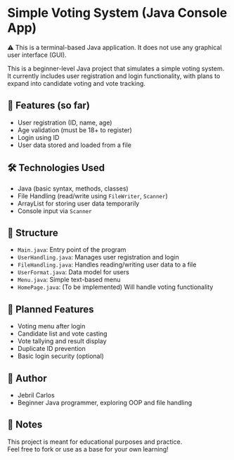 # Simple Voting System (Java Console App)

⚠️ This is a terminal-based Java application. It does not use any graphical user interface (GUI).

This is a beginner-level Java project that simulates a simple voting system.  
It currently includes user registration and login functionality, with plans to expand into candidate voting and vote tracking.

## 📌 Features (so far)
- User registration (ID, name, age)
- Age validation (must be 18+ to register)
- Login using ID
- User data stored and loaded from a file

## 🛠 Technologies Used
- Java (basic syntax, methods, classes)
- File Handling (read/write using `FileWriter`, `Scanner`)
- ArrayList for storing user data temporarily
- Console input via `Scanner`

## 📁 Structure
- `Main.java`: Entry point of the program
- `UserHandling.java`: Manages user registration and login
- `FileHandling.java`: Handles reading/writing user data to a file
- `UserFormat.java`: Data model for users
- `Menu.java`: Simple text-based menu
- `HomePage.java`: (To be implemented) Will handle voting functionality

## 🚀 Planned Features
- Voting menu after login
- Candidate list and vote casting
- Vote tallying and result display
- Duplicate ID prevention
- Basic login security (optional)

## 👤 Author
- Jebril Carlos  
- Beginner Java programmer, exploring OOP and file handling

## 📝 Notes
This project is meant for educational purposes and practice.  
Feel free to fork or use as a base for your own learning!

